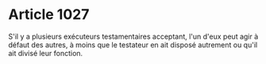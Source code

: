 # Article 1027

S'il y a plusieurs exécuteurs testamentaires acceptant, l'un d'eux peut agir à défaut des autres, à moins que le testateur en ait disposé autrement ou qu'il ait divisé leur fonction.